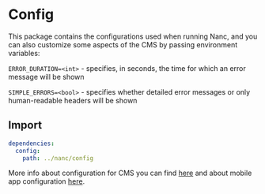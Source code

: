 # Config

This package contains the configurations used when running Nanc, and you can also customize some aspects of the CMS by passing environment variables:

`ERROR_DURATION=<int>` - specifies, in seconds, the time for which an error message will be shown

`SIMPLE_ERRORS=<bool>` - specifies whether detailed error messages or only human-readable headers will be shown

## Import

```yaml
dependencies:
  config:
    path: ../nanc/config
```

More info about configuration for CMS you can find [here](/docs/nanc_configuring) and about mobile app configuration [here](/docs/mobile_app_configuring).